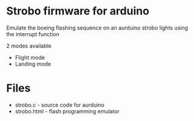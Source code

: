 # Strobo firmware for arduino

Emulate the boeing flashing sequence on an aurduino strobo lights using the interrupt function

2 modes available
- Flight mode
- Landing mode

# Files

- strobo.c - source code for aurduino
- strobo.html - flash programming emulator
